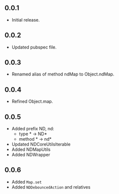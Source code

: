 ## 0.0.1

* Initial release.

## 0.0.2

* Updated pubspec file.

## 0.0.3

* Renamed alias of method ndMap to Object.ndMap.

## 0.0.4

* Refined Object.map.

## 0.0.5

* Added prefix ND, nd: 
    * type * -> ND*
    * method * -> nd*
* Updated NDCoreUtilsIterable
* Added NDMapUtils
* Added NDWrapper

## 0.0.6
* Added ```Map.set```
* Added ```NDDebouncedAction``` and relatives